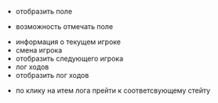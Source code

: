 + отобразить поле
- возможность отмечать поле
+ информация о текущем игроке
+ смена игрока
+ отобразить следующего игрока
+ лог ходов
+ отобразить лог ходов
- по клику на итем лога прейти к соответсвующему стейту